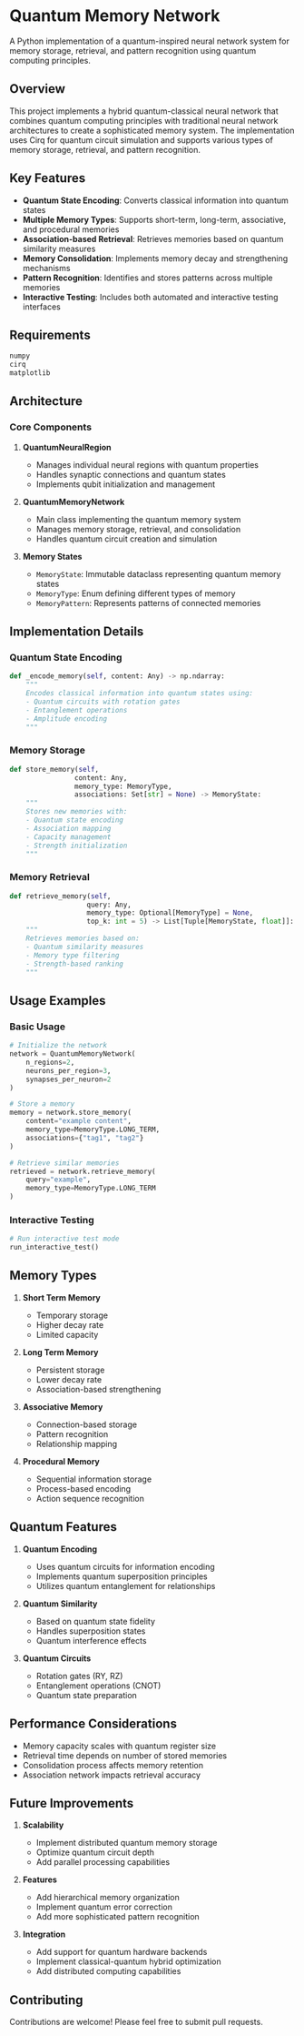 # Quantum Memory Network

A Python implementation of a quantum-inspired neural network system for memory storage, retrieval, and pattern recognition using quantum computing principles.

## Overview

This project implements a hybrid quantum-classical neural network that combines quantum computing principles with traditional neural network architectures to create a sophisticated memory system. The implementation uses Cirq for quantum circuit simulation and supports various types of memory storage, retrieval, and pattern recognition.

## Key Features

- **Quantum State Encoding**: Converts classical information into quantum states
- **Multiple Memory Types**: Supports short-term, long-term, associative, and procedural memories
- **Association-based Retrieval**: Retrieves memories based on quantum similarity measures
- **Memory Consolidation**: Implements memory decay and strengthening mechanisms
- **Pattern Recognition**: Identifies and stores patterns across multiple memories
- **Interactive Testing**: Includes both automated and interactive testing interfaces

## Requirements

```python
numpy
cirq
matplotlib
```

## Architecture

### Core Components

1. **QuantumNeuralRegion**
   - Manages individual neural regions with quantum properties
   - Handles synaptic connections and quantum states
   - Implements qubit initialization and management

2. **QuantumMemoryNetwork**
   - Main class implementing the quantum memory system
   - Manages memory storage, retrieval, and consolidation
   - Handles quantum circuit creation and simulation

3. **Memory States**
   - `MemoryState`: Immutable dataclass representing quantum memory states
   - `MemoryType`: Enum defining different types of memory
   - `MemoryPattern`: Represents patterns of connected memories

## Implementation Details

### Quantum State Encoding

```python
def _encode_memory(self, content: Any) -> np.ndarray:
    """
    Encodes classical information into quantum states using:
    - Quantum circuits with rotation gates
    - Entanglement operations
    - Amplitude encoding
    """
```

### Memory Storage

```python
def store_memory(self, 
                content: Any,
                memory_type: MemoryType,
                associations: Set[str] = None) -> MemoryState:
    """
    Stores new memories with:
    - Quantum state encoding
    - Association mapping
    - Capacity management
    - Strength initialization
    """
```

### Memory Retrieval

```python
def retrieve_memory(self, 
                   query: Any,
                   memory_type: Optional[MemoryType] = None,
                   top_k: int = 5) -> List[Tuple[MemoryState, float]]:
    """
    Retrieves memories based on:
    - Quantum similarity measures
    - Memory type filtering
    - Strength-based ranking
    """
```

## Usage Examples

### Basic Usage

```python
# Initialize the network
network = QuantumMemoryNetwork(
    n_regions=2,
    neurons_per_region=3,
    synapses_per_neuron=2
)

# Store a memory
memory = network.store_memory(
    content="example content",
    memory_type=MemoryType.LONG_TERM,
    associations={"tag1", "tag2"}
)

# Retrieve similar memories
retrieved = network.retrieve_memory(
    query="example",
    memory_type=MemoryType.LONG_TERM
)
```

### Interactive Testing

```python
# Run interactive test mode
run_interactive_test()
```

## Memory Types

1. **Short Term Memory**
   - Temporary storage
   - Higher decay rate
   - Limited capacity

2. **Long Term Memory**
   - Persistent storage
   - Lower decay rate
   - Association-based strengthening

3. **Associative Memory**
   - Connection-based storage
   - Pattern recognition
   - Relationship mapping

4. **Procedural Memory**
   - Sequential information storage
   - Process-based encoding
   - Action sequence recognition

## Quantum Features

1. **Quantum Encoding**
   - Uses quantum circuits for information encoding
   - Implements quantum superposition principles
   - Utilizes quantum entanglement for relationships

2. **Quantum Similarity**
   - Based on quantum state fidelity
   - Handles superposition states
   - Quantum interference effects

3. **Quantum Circuits**
   - Rotation gates (RY, RZ)
   - Entanglement operations (CNOT)
   - Quantum state preparation

## Performance Considerations

- Memory capacity scales with quantum register size
- Retrieval time depends on number of stored memories
- Consolidation process affects memory retention
- Association network impacts retrieval accuracy

## Future Improvements

1. **Scalability**
   - Implement distributed quantum memory storage
   - Optimize quantum circuit depth
   - Add parallel processing capabilities

2. **Features**
   - Add hierarchical memory organization
   - Implement quantum error correction
   - Add more sophisticated pattern recognition

3. **Integration**
   - Add support for quantum hardware backends
   - Implement classical-quantum hybrid optimization
   - Add distributed computing capabilities

## Contributing

Contributions are welcome! Please feel free to submit pull requests.
